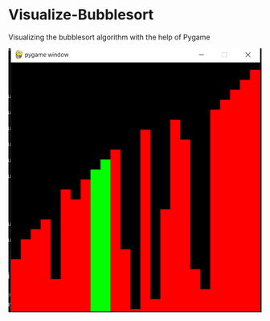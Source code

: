 # Visualize-Bubblesort
Visualizing the bubblesort algorithm with the help of Pygame

![Screenshot](https://github.com/Atharva7007/Visualize-Bubblesort/blob/main/Screenshot/Bubblesort_in_action.png)
